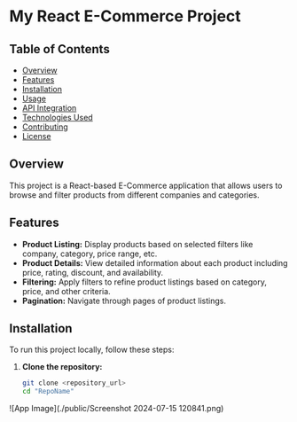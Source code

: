 # My React E-Commerce Project

## Table of Contents

- [Overview](#overview)
- [Features](#features)
- [Installation](#installation)
- [Usage](#usage)
- [API Integration](#api-integration)
- [Technologies Used](#technologies-used)
- [Contributing](#contributing)
- [License](#license)

## Overview

This project is a React-based E-Commerce application that allows users to browse and filter products from different companies and categories.

## Features

- **Product Listing:** Display products based on selected filters like company, category, price range, etc.
- **Product Details:** View detailed information about each product including price, rating, discount, and availability.
- **Filtering:** Apply filters to refine product listings based on category, price, and other criteria.
- **Pagination:** Navigate through pages of product listings.

## Installation

To run this project locally, follow these steps:

1. **Clone the repository:**
   ```bash
   git clone <repository_url>
   cd "RepoName"
![App Image](./public/Screenshot 2024-07-15 120841.png)

